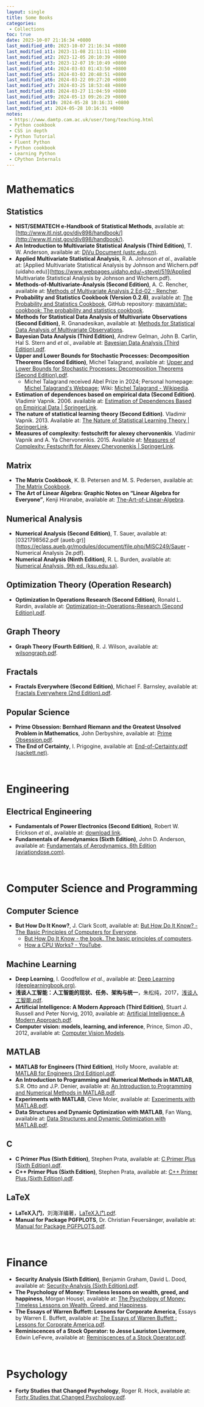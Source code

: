 ```yaml
---
layout: single
title: Some Books
categories:
 - Collections
toc: true
date: 2023-10-07 21:16:34 +0800
last_modified_at0: 2023-10-07 21:16:34 +0800
last_modified_at1: 2023-11-08 21:11:11 +0800
last_modified_at2: 2023-12-05 20:10:39 +0800
last_modified_at3: 2023-12-07 19:10:49 +0800
last_modified_at4: 2024-03-03 01:43:50 +0800
last_modified_at5: 2024-03-03 20:48:51 +0800
last_modified_at6: 2024-03-22 09:27:20 +0800
last_modified_at7: 2024-03-25 18:53:48 +0800
last_modified_at8: 2024-03-27 11:04:59 +0800
last_modified_at9: 2024-05-13 09:26:29 +0800
last_modified_at10: 2024-05-28 10:16:31 +0800
last_modified_at: 2024-05-28 10:16:31 +0800
notes: 
 - https://www.damtp.cam.ac.uk/user/tong/teaching.html
 - Python cookbook
 - CSS in depth
 - Python Tutorial
 - Fluent Python
 - Python cookbook
 - Learning Python
 - CPython Internals
---
```


# Mathematics

## Statistics

- **NIST/SEMATECH e-Handbook of Statistical Methods**, available at: [http://www.itl.nist.gov/div898/handbook/](http://www.itl.nist.gov/div898/handbook/).
- **An Introduction to  Multivariate Statistical Analysis (Third Edition)**, T. W. Anderson, available at: [DjVu Document (ustc.edu.cn)](http://staff.ustc.edu.cn/~ynyang/vector/2.pdf).
- **Applied Multivariate Statistical Analysis**, R. A. Johnson *et al.*, available at: [Applied Multivariate Statistical Analysis by Johnson and Wichern.pdf (uidaho.edu)](https://www.webpages.uidaho.edu/~stevel/519/Applied Multivariate Statistical Analysis by Johnson and Wichern.pdf).
- **Methods-of-Multivariate-Analysis (Second Edition)**, A. C. Rencher, available at: [Methods of Multivariate Analysis 2 Ed-02 - Rencher](https://www.ipen.br/biblioteca/slr/cel/0241). 
- **Probability and Statistics Cookbook (Version 0.2.6)**, available at: [The Probability and Statistics Cookbook](http://statistics.zone/), GitHub repository: [mavam/stat-cookbook: The probability and statistics cookbook](https://github.com/mavam/stat-cookbook).
- **Methods for Statistical Data Analysis of Multivariate Observations (Second Edition)**, R. Gnanadesikan, available at: [Methods for Statistical Data Analysis of Multivariate Observations](http://ndl.ethernet.edu.et/bitstream/123456789/33247/1/R.%20Gnanadesikan_1997.pdf).
- **Bayesian Data Analysis (Third Edition)**, Andrew Gelman, John B. Carlin, Hal S. Stern and *et al.*, available at: [Bayesian Data Analysis (Third Edition).pdf](http://www.stat.columbia.edu/~gelman/book/BDA3.pdf).
- **Upper and Lower Bounds for Stochastic Processes: Decomposition Theorems (Second Edition)**, Michel Talagrand, available at: [Upper and Lower Bounds for Stochastic Processes: Decomposition Theorems (Second Edition).pdf](https://michel.talagrand.net/ULBSPRINGER.pdf).
  - Michel Talagrand received Abel Prize in 2024; Personal homepage: [Michel Talagrand's Webpage](https://michel.talagrand.net/); Wiki: [Michel Talagrand - Wikipedia](https://en.wikipedia.org/wiki/Michel_Talagrand).
- **Estimation of dependences based on empirical data (Second Edition)**. Vladimir Vapnik. 2006. available at: [Estimation of Dependences Based on Empirical Data \| SpringerLink](https://link.springer.com/book/10.1007/0-387-34239-7).
- **The nature of statistical learning theory (Second Edition)**. Vladimir Vapnik. 2013. Available at: [The Nature of Statistical Learning Theory \| SpringerLink](https://link.springer.com/book/10.1007/978-1-4757-3264-1).
- **Measures of complexity: festschrift for alexey chervonenkis**. Vladimir Vapnik and A. Ya Chervonenkis. 2015. Available at: [Measures of Complexity: Festschrift for Alexey Chervonenkis \| SpringerLink](https://link.springer.com/book/10.1007/978-3-319-21852-6).

## Matrix

- **The Matrix Cookbook**, K. B. Petersen and M. S. Pedersen, available at: [The Matrix Cookbook](https://www.math.uwaterloo.ca/~hwolkowi/matrixcookbook.pdf).
- **The Art of Linear Algebra: Graphic Notes on “Linear Algebra for Everyone”**, Kenji Hiranabe, available at: [The-Art-of-Linear-Algebra](https://github.com/kenjihiranabe/The-Art-of-Linear-Algebra/blob/main/The-Art-of-Linear-Algebra.pdf).

## Numerical Analysis

- **Numerical Analysis (Second Edition)**, T. Sauer, available at: [0321798562.pdf (aueb.gr)](https://eclass.aueb.gr/modules/document/file.php/MISC249/Sauer - Numerical Analysis 2e.pdf).
- **Numerical Analysis (Ninth Edition)**, R. L. Burden, available at: [Numerical Analysis, 9th ed. (ksu.edu.sa)](https://faculty.ksu.edu.sa/sites/default/files/numerical_analysis_9th.pdf).

## Optimization Theory (Operation Research)

- **Optimization In Operations Research (Second Edition)**, Ronald L. Rardin, available at: [Optimization-in-Operations-Research (Second Edition).pdf](https://industri.fatek.unpatti.ac.id/wp-content/uploads/2019/03/173-Optimization-in-Operations-Research-Ronald-L.-Rardin-Edisi-2-2015.pdf).

## Graph Theory

- **Graph Theory (Fourth Edition)**, R. J. Wilson, available at: [wilsongraph.pdf](https://www.maths.ed.ac.uk/~v1ranick/papers/wilsongraph.pdf).

## Fractals

- **Fractals Everywhere (Second Edition)**, Michael F. Barnsley, available at: [Fractals Everywhere (2nd Edition).pdf](https://mate.dm.uba.ar/~umolter/materias/referencias/B.pdf).

## Popular Science

- **Prime Obsession: Bernhard Riemann and the Greatest Unsolved Problem in Mathematics**, John Derbyshire, available at: [Prime Obsession.pdf](http://tomlr.free.fr/Math%E9matiques/Fichiers%20Claude/Nombres/Derbyshire%20-%20Prime%20Obsession%20-%20Bernhard%20Riemann%20and%20the%20Greatest%20Unsolved%20Problem%20in%20MathematicsAAA.pdf).
- **The End of Certainty**, I. Prigogine, available at: [End-of-Certainty.pdf (sackett.net)](http://sackett.net/End-of-Certainty.pdf).

<br>

# Engineering

## Electrical Engineering

- **Fundamentals of Power Electronics (Second Edition)**, Robert W. Erickson *et al.*, available at: [download link](https://www.researchgate.net/profile/Punit_Kumar19/post/How_to_Design_a_boost_Converter_parameter/attachment/59d6365a79197b8077993c36/AS:388309265207298@1469591552366/download/Fundamentals+of+Power+Electronics+(Robert+W.Erickson,+Dragan+Maksimovic,+2e,+2001)+-+Book.pdf).
- **Fundamentals of Aerodynamics (Sixth Edition)**, John D. Anderson, available at: [Fundamentals of Aerodynamics, 6th Edition (aviationdose.com)](https://aviationdose.com/wp-content/uploads/2020/01/Fundamentals-of-aerodynamics-6-Edition.pdf).

<br>

# Computer Science and Programming

## Computer Science

- **But How Do It Know?**, J. Clark Scott, available at: [But How Do It Know? - The Basic Principles of Computers for Everyone](https://www.nipccd.nic.in/uploads/report/EBMIfKpdf-1bc3ceafe870f0bf95edccb7a38d63ee.pdf).
  - [But How Do It Know - the book. The basic principles of computers](https://www.buthowdoitknow.com/).
  - [How a CPU Works? - YouTube](https://www.youtube.com/watch?v=cNN_tTXABUA). 

## Machine Learning

- **Deep Learning**, I. Goodfellow *et al.*, available at: [Deep Learning (deeplearningbook.org)](https://www.deeplearningbook.org/).
- **浅谈人工智能：人工智能的现状、任务、架构与统一**，朱松纯，2017，[浅谈人工智能.pdf](http://www.stat.ucla.edu/~sczhu/Blog_articles/%E6%B5%85%E8%B0%88%E4%BA%BA%E5%B7%A5%E6%99%BA%E8%83%BD.pdf).
- **Artificial Intelligence: A Modern Approach (Third Edition)**, Stuart J. Russell and Peter Norvig, 2010, available at: [Artificial Intelligence: A Modern Approach.pdf](https://people.engr.tamu.edu/guni/csce421/files/AI_Russell_Norvig.pdf).
- **Computer vision: models, learning, and inference**, Prince, Simon JD., 2012, available at: [Computer Vision Models](http://www.computervisionmodels.com/).

## MATLAB

- **MATLAB for Engineers (Third Edition)**, Holly Moore, available at: [MATLAB for Engineers (3rd Edition).pdf](https://handoutset.com/wp-content/uploads/2022/07/MATLAB-for-Engineers-3rd-Edition-Holly-Moore.pdf).
- **An Introduction to Programming and Numerical Methods in MATLAB**, S.R. Otto and J.P. Denier, available at: [An Introduction to Programming and Numerical Methods in MATLAB.pdf](https://www.math.unipd.it/~mrrusso/Didattica/NA-Yaounde/Manual.pdf).
- **Experiments with MATLAB**, Cleve Moler, available at: [Experiments with MATLAB.pdf](https://www.mathworks.com/content/dam/mathworks/mathworks-dot-com/moler/exm/book.pdf).
- **Data Structures and Dynamic Optimization with MATLAB**, Fan Wang, available at: [Data Structures and Dynamic Optimization with MATLAB.pdf](https://fanwangecon.github.io/M4Econ/bookdown/Data-Structures-and-Dynamic-Optimization-with-Matlab.pdf).

## C

- **C Primer Plus (Sixth Edition)**, Stephen Prata, available at: [C Primer Plus (Sixth Edition).pdf](http://54.186.36.238/C%20Primer%20Plus%206th%20%282013%29.pdf).
- **C++ Primer Plus (Sixth Edition)**, Stephen Prata, available at: [C++ Primer Plus (Sixth Edition).pdf](https://zhjwpku.com/assets/pdf/books/C++.Primer.Plus.6th.Edition.Oct.2011.pdf).

## LaTeX

- **LaTeX入门**，刘海洋编著，[LaTeX入门.pdf](https://yun.weicheng.men/Book/LaTeX%E5%85%A5%E9%97%A8.pdf).
- **Manual for Package PGFPLOTS**, Dr. Christian Feuersänger, available at: [Manual for Package PGFPLOTS.pdf](https://sourceforge.net/projects/pgfplots/).

<br>

# Finance

- **Security Analysis (Sixth Edition)**, Benjamin Graham, David L. Dood, available at: [Security-Analysis (Sixth Edition).pdf](https://glenbradford.com/files/Stocks/security-analysis-benjamin-graham-6th-edition-pdf-february-24-2010-12-08-am-3-0-meg.pdf).
- **The Psychology of Money: Timeless lessons on wealth, greed, and happiness**, Morgan Housel, available at: [The Psychology of Money: Timeless Lessons on Wealth, Greed, and Happiness](https://pdflake.com/wp-content/uploads/2021/08/The-Psychology-of-Money-PDF-Book-By-Morgan-Housel.pdf).
- **The Essays of Warren Buffett: Lessons for Corporate America**, Essays by Warren E. Buffett, available at: [The Essays of Warren Buffett : Lessons for Corporate America.pdf](http://csinvesting.org/wp-content/uploads/2015/05/Essays-of-Warren-Buffett-_-Lessons-for-Corporate-America_Cunningham.pdf).
- **Reminiscences of a Stock Operator: to Jesse Lauriston Livermore**, Edwin LeFevre, available at: [Reminiscences of a Stock Operator.pdf](https://www.trendfollowing.com/whitepaper/Edwin_LeFevre_Reminiscences_of_a_Stock_Operator.pdf).

<br>

# Psychology

- **Forty Studies that Changed Psychology**, Roger R. Hock, available at: [Forty Studies that Changed Psychology.pdf](https://www.mayfieldschools.org/Downloads/All%2040%20Studies.pdf).

<br>

